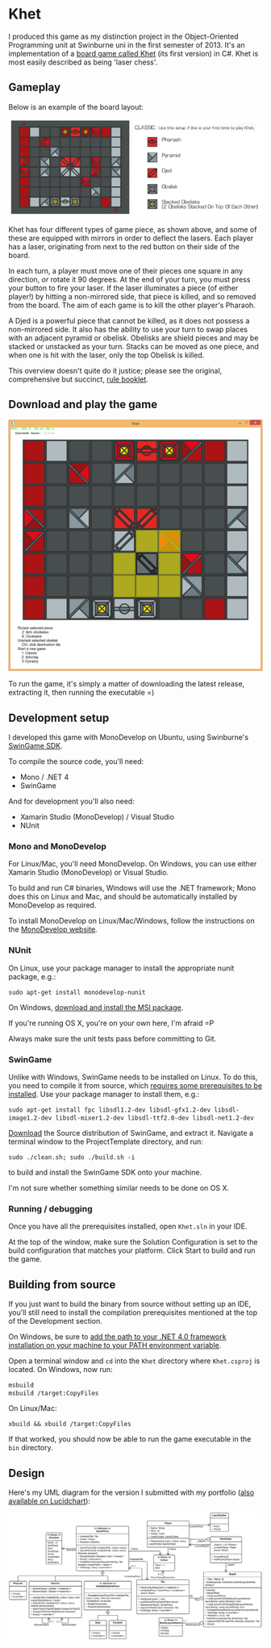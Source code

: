# Khet

I produced this game as my distinction project in the Object-Oriented Programming unit at Swinburne uni in the first semester of 2013. It's an implementation of a [board game called Khet](http://www.khet.com/) (its first version) in C#. Khet is most easily described as being 'laser chess'.

## Gameplay

Below is an example of the board layout:

![Khet board example](Khet-board-example.png)

Khet has four different types of game piece, as shown above, and some of these are equipped with mirrors in order to deflect the lasers. Each player has a laser, originating from next to the red button on their side of the board.

In each turn, a player must move one of their pieces one square in any direction, *or* rotate it 90 degrees. At the end of your turn, you must press your button to fire your laser. If the laser illuminates a piece (of either player!) by hitting a non-mirrored side, that piece is killed, and so removed from the board. The aim of each game is to kill the other player's Pharaoh.

A Djed is a powerful piece that cannot be killed, as it does not possess a non-mirrored side. It also has the ability to use your turn to swap places with an adjacent pyramid or obelisk.
Obelisks are shield pieces and may be stacked or unstacked as your turn. Stacks can be moved as one piece, and when one is hit with the laser, only the top Obelisk is killed.

This overview doesn't quite do it justice; please see the original, comprehensive but succinct, [rule booklet](Khet_Rules_final.pdf).

## Download and play the game

![Game screenshot](khet-screenshot.png)

To run the game, it's simply a matter of downloading the latest release, extracting it, then running the executable =)

## Development setup

I developed this game with MonoDevelop on Ubuntu, using Swinburne's [SwinGame SDK](http://www.swingame.com/).

To compile the source code, you'll need:

- Mono / .NET 4
- SwinGame

And for development you'll also need:

- Xamarin Studio (MonoDevelop) / Visual Studio
- NUnit

### Mono and MonoDevelop

For Linux/Mac, you'll need MonoDevelop. On Windows, you can use either Xamarin Studio (MonoDevelop) or Visual Studio.

To build and run C# binaries, Windows will use the .NET framework; Mono does this on Linux and Mac, and should be automatically installed by MonoDevelop as required.

To install MonoDevelop on Linux/Mac/Windows, follow the instructions on the [MonoDevelop website](http://www.monodevelop.com/download/).

### NUnit

On Linux, use your package manager to install the appropriate nunit package, e.g.:

	sudo apt-get install monodevelop-nunit

On Windows, [download and install the MSI package](http://www.nunit.org/index.php?p=download).

If you're running OS X, you're on your own here, I'm afraid =P

Always make sure the unit tests pass before committing to Git.

### SwinGame

Unlike with Windows, SwinGame needs to be installed on Linux. To do this, you need to compile it from source, which [requires some prerequisites to be installed](http://www.swingame.com/wiki/index.php?title=SwinGame_3_Beta#Notes_for_Linux). Use your package manager to install them, e.g.:

	sudo apt-get install fpc libsdl1.2-dev libsdl-gfx1.2-dev libsdl-image1.2-dev libsdl-mixer1.2-dev libsdl-ttf2.0-dev libsdl-net1.2-dev

[Download](http://www.swingame.com/index.php/downloads.html) the Source distribution of SwinGame, and extract it. Navigate a terminal window to the ProjectTemplate directory, and run:

	sudo ./clean.sh; sudo ./build.sh -i

to build and install the SwinGame SDK onto your machine.

I'm not sure whether something similar needs to be done on OS X.

### Running / debugging

Once you have all the prerequisites installed, open `Khet.sln` in your IDE.

At the top of the window, make sure the Solution Configuration is set to the build configuration that matches your platform. Click Start to build and run the game.

## Building from source

If you just want to build the binary from source without setting up an IDE, you'll still need to install the compilation prerequisites mentioned at the top of the Development section.

On Windows, be sure to [add the path to your .NET 4.0 framework installation on your machine to your PATH environment variable](http://stackoverflow.com/a/12608705/1239774).

Open a terminal window and `cd` into the `Khet` directory where `Khet.csproj` is located. On Windows, now run:

    msbuild
    msbuild /target:CopyFiles

On Linux/Mac:

    xbuild && xbuild /target:CopyFiles

If that worked, you should now be able to run the game executable in the `bin` directory.

## Design

Here's my UML diagram for the version I submitted with my portfolio ([also available on Lucidchart](https://www.lucidchart.com/documents/view/41d1-0a0c-516f55df-9abd-01730a0041d5)):

![Khet UML diagram](https://raw.githubusercontent.com/ZimbiX/Khet/master/Khet-UML-Diagram-v1.1.png)